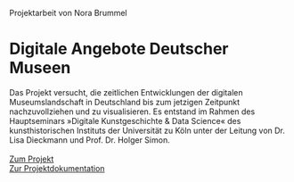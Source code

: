 Projektarbeit von Nora Brummel
# Digitale Angebote Deutscher Museen 

Das Projekt versucht, die zeitlichen Entwicklungen der digitalen Museumslandschaft in Deutschland bis zum jetzigen Zeitpunkt nachzuvollziehen und zu visualisieren. Es entstand im Rahmen des Hauptseminars »Digitale Kunstgeschichte & Data Science« des kunsthistorischen Instituts der Universität zu Köln unter der Leitung von Dr. Lisa Dieckmann und Prof. Dr. Holger Simon. </br></br>
[Zum Projekt](https://norabrummel.github.io/)</br>
[Zur Projektdokumentation](./Projektbeschreibung.pdf)
